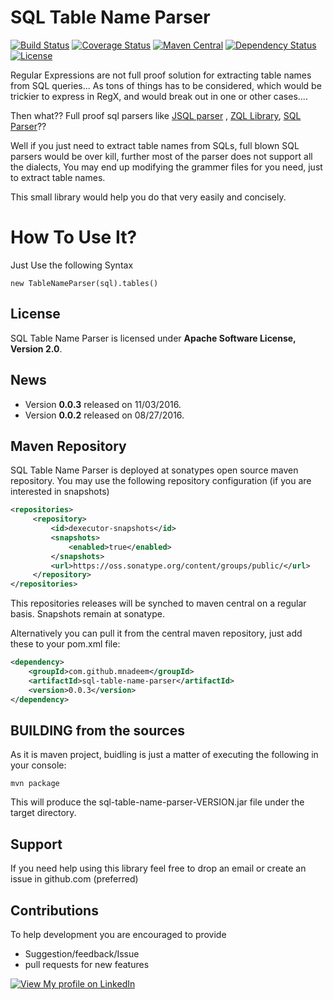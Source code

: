 # SQL Table Name Parser

[![Build Status](https://travis-ci.org/mnadeem/sql-table-name-parser.svg?branch=master)](https://travis-ci.org/mnadeem/sql-table-name-parser)
[![Coverage Status](https://coveralls.io/repos/github/mnadeem/sql-table-name-parser/badge.svg)](https://coveralls.io/github/mnadeem/sql-table-name-parser)
[![Maven Central](https://maven-badges.herokuapp.com/maven-central/com.github.mnadeem/sql-table-name-parser/badge.svg)](https://maven-badges.herokuapp.com/maven-central/com.github.mnadeem/sql-table-name-parser)
[![Dependency Status](https://www.versioneye.com/user/projects/57c0512d968d6400395168f8/badge.svg?style=flat-square)](https://www.versioneye.com/user/projects/57c0512d968d6400395168f8)
[![License](https://img.shields.io/badge/License-Apache%202.0-blue.svg)](https://opensource.org/licenses/Apache-2.0)

Regular Expressions are not full proof solution for extracting table names from SQL queries... As tons of things has to be considered, which would be trickier to express in RegX, and would break out in one or other cases....

Then what?? Full proof sql parsers like [JSQL parser](https://github.com/JSQLParser/JSqlParser) , [ZQL Library](http://zql.sourceforge.net/), [SQL Parser](http://www.sqlparser.com/)??

Well if you just need to extract table names from SQLs, full blown SQL parsers would be over kill, further most of the parser does not support all the dialects, You may end up modifying the grammer files for you need, just to extract table names.

This small library would help you do that very easily and concisely.

# How To Use It?

Just Use the following Syntax

    new TableNameParser(sql).tables()


## License

SQL Table Name Parser is licensed under **Apache Software License, Version 2.0**.

## News

* Version **0.0.3** released on 11/03/2016.
* Version **0.0.2** released on 08/27/2016.


## Maven Repository

SQL Table Name Parser is deployed at sonatypes open source maven repository. You may use the following repository configuration (if you are interested in snapshots)

```xml
<repositories>
     <repository>
         <id>dexecutor-snapshots</id>
         <snapshots>
             <enabled>true</enabled>
         </snapshots>
         <url>https://oss.sonatype.org/content/groups/public/</url>
     </repository>
</repositories>
```
This repositories releases will be synched to maven central on a regular basis. Snapshots remain at sonatype.

Alternatively you can  pull it from the central maven repository, just add these to your pom.xml file:
```xml
<dependency>
    <groupId>com.github.mnadeem</groupId>
    <artifactId>sql-table-name-parser</artifactId>
    <version>0.0.3</version>
</dependency>
```

## BUILDING from the sources

As it is maven project, buidling is just a matter of executing the following in your console:

	mvn package

This will produce the sql-table-name-parser-VERSION.jar file under the target directory.

## Support
If you need help using this library feel free to drop an email or create an issue in github.com (preferred)

## Contributions
To help development you are encouraged to provide 
* Suggestion/feedback/Issue
* pull requests for new features

[![View My profile on LinkedIn](https://static.licdn.com/scds/common/u/img/webpromo/btn_viewmy_160x33.png)](https://in.linkedin.com/pub/nadeem-mohammad/17/411/21)
	
	

